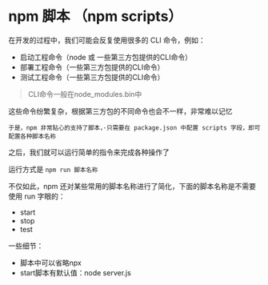 # npm 脚本 （npm scripts）

在开发的过程中，我们可能会反复使用很多的 CLI 命令，例如：

- 启动工程命令（node 或 一些第三方包提供的CLI命令）
- 部署工程命令（一些第三方包提供的CLI命令）
- 测试工程命令（一些第三方包提供的CLI命令）

> CLI命令一般在node_modules\.bin中

这些命令纷繁复杂，根据第三方包的不同命令也会不一样，非常难以记忆

`于是，npm 非常贴心的支持了脚本，·只需要在 package.json 中配置 scripts 字段，即可配置各种脚本名称`

之后，我们就可以运行简单的指令来完成各种操作了

运行方式是 ```npm run 脚本名称```

不仅如此，npm 还对某些常用的脚本名称进行了简化，下面的脚本名称是不需要使用 run 字眼的：

- start
- stop
- test

一些细节：

- 脚本中可以省略npx
- start脚本有默认值：node server.js